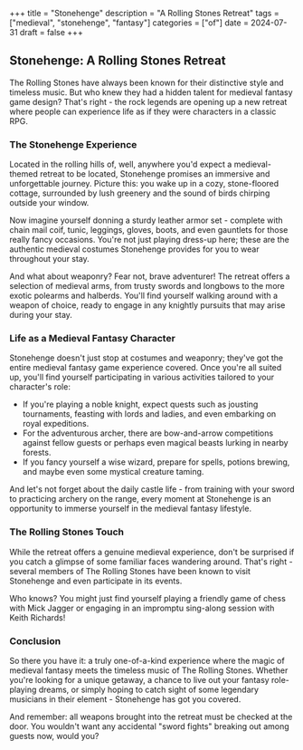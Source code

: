 +++
title = "Stonehenge"
description = "A Rolling Stones Retreat"
tags = ["medieval", "stonehenge", "fantasy"]
categories = ["of"]
date = 2024-07-31
draft = false
+++

## Stonehenge: A Rolling Stones Retreat

The Rolling Stones have always been known for their distinctive style and timeless music. But who knew they had a hidden talent for medieval fantasy game design? That's right - the rock legends are opening up a new retreat where people can experience life as if they were characters in a classic RPG.

### The Stonehenge Experience

Located in the rolling hills of, well, anywhere you'd expect a medieval-themed retreat to be located, Stonehenge promises an immersive and unforgettable journey. Picture this: you wake up in a cozy, stone-floored cottage, surrounded by lush greenery and the sound of birds chirping outside your window.

Now imagine yourself donning a sturdy leather armor set - complete with chain mail coif, tunic, leggings, gloves, boots, and even gauntlets for those really fancy occasions. You're not just playing dress-up here; these are the authentic medieval costumes Stonehenge provides for you to wear throughout your stay.

And what about weaponry? Fear not, brave adventurer! The retreat offers a selection of medieval arms, from trusty swords and longbows to the more exotic polearms and halberds. You'll find yourself walking around with a weapon of choice, ready to engage in any knightly pursuits that may arise during your stay.

### Life as a Medieval Fantasy Character

Stonehenge doesn't just stop at costumes and weaponry; they've got the entire medieval fantasy game experience covered. Once you're all suited up, you'll find yourself participating in various activities tailored to your character's role:

- If you're playing a noble knight, expect quests such as jousting tournaments, feasting with lords and ladies, and even embarking on royal expeditions.
- For the adventurous archer, there are bow-and-arrow competitions against fellow guests or perhaps even magical beasts lurking in nearby forests.
- If you fancy yourself a wise wizard, prepare for spells, potions brewing, and maybe even some mystical creature taming.

And let's not forget about the daily castle life - from training with your sword to practicing archery on the range, every moment at Stonehenge is an opportunity to immerse yourself in the medieval fantasy lifestyle.

### The Rolling Stones Touch

While the retreat offers a genuine medieval experience, don't be surprised if you catch a glimpse of some familiar faces wandering around. That's right - several members of The Rolling Stones have been known to visit Stonehenge and even participate in its events.

Who knows? You might just find yourself playing a friendly game of chess with Mick Jagger or engaging in an impromptu sing-along session with Keith Richards!

### Conclusion

So there you have it: a truly one-of-a-kind experience where the magic of medieval fantasy meets the timeless music of The Rolling Stones. Whether you're looking for a unique getaway, a chance to live out your fantasy role-playing dreams, or simply hoping to catch sight of some legendary musicians in their element - Stonehenge has got you covered.

And remember: all weapons brought into the retreat must be checked at the door. You wouldn't want any accidental "sword fights" breaking out among guests now, would you?